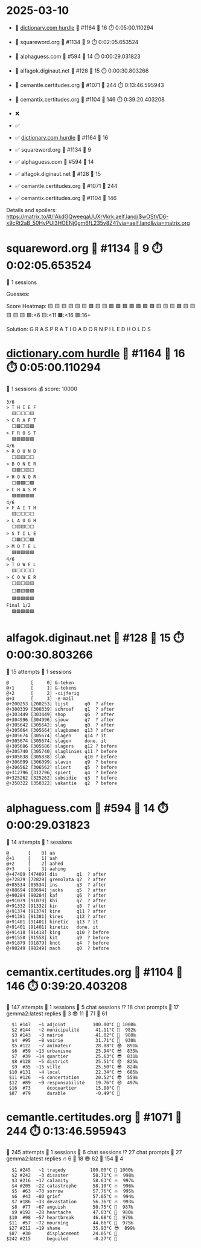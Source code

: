 # 2025-03-10

- 🔗 [dictionary.com hurdle](https://play.dictionary.com/games/todays-hurdle) 🧩 #1164 🥳 16 ⏱️ 0:05:00.110294
- 🔗 squareword.org 🧩 #1134 🥳 9 ⏱️ 0:02:05.653524
- 🔗 alphaguess.com 🧩 #594 🥳 14 ⏱️ 0:00:29.031823
- 🔗 alfagok.diginaut.net 🧩 #128 🥳 15 ⏱️ 0:00:30.803266
- 🔗 cemantle.certitudes.org 🧩 #1071 🥳 244 ⏱️ 0:13:46.595943
- 🔗 cemantix.certitudes.org 🧩 #1104 🥳 146 ⏱️ 0:39:20.403208

- ❌
- ✅

- ✅ [dictionary.com hurdle](https://play.dictionary.com/games/todays-hurdle) 🧩 #1164 🥳 16
- ✅ squareword.org 🧩 #1134 🥳 9
- ✅ alphaguess.com 🧩 #594 🥳 14
- ✅ alfagok.diginaut.net 🧩 #128 🥳 15
- ✅ cemantle.certitudes.org 🧩 #1071 🥳 244
- ✅ cemantix.certitudes.org 🧩 #1104 🥳 146

Details and spoilers: https://matrix.to/#/!AkdGQweeqaUUXrVkrk:aelf.land/$wOStVD6-x9cRt2aB_50HyPUl3HOENj0gm6fL235v8Z4?via=aelf.land&via=matrix.org

# squareword.org 🧩 #1134 🥳 9 ⏱️ 0:02:05.653524

📜 1 sessions

Guesses:

Score Heatmap:
    🟨 🟨 🟨 🟨 🟨
    🟨 🟩 🟨 🟨 🟩
    🟩 🟩 🟩 🟩 🟩
    🟩 🟨 🟨 🟨 🟩
    🟨 🟨 🟨 🟨 🟨
    🟩:<6 🟨:<11 🟧:<16 🟥:16+

Solution:
    G R A S P
    R A T I O
    A D O R N
    P I L E D
    H O L D S

# [dictionary.com hurdle](https://play.dictionary.com/games/todays-hurdle) 🧩 #1164 🥳 16 ⏱️ 0:05:00.110294

📜 1 sessions
💰 score: 10000

    3/6
    > T H I E F
      🟨⬜⬜⬜🟨
    > C R A F T
      ⬜🟩⬜🟨🟩
    > F R O S T
      🟩🟩🟩🟩🟩
    4/6
    > R O U N D
      ⬜🟨🟨⬜⬜
    > B O N E R
      🟨🟩⬜🟨⬜
    > H O N O R
      ⬜🟩🟩⬜🟩
    > C H A S M
      🟩🟩🟩🟩🟩
    4/6
    > F A I T H
      🟨⬜⬜⬜⬜
    > L A U G H
      ⬜🟨🟨⬜⬜
    > S T I L E
      ⬜🟩⬜⬜🟩
    > M O T E L
      🟩🟩🟩🟩🟩
    4/6
    > T O W E L
      🟨⬜⬜⬜⬜
    > C O W E R
      ⬜🟨⬜🟨🟨
      ⬜🟩🟨🟩🟩
      🟩🟩🟩🟩🟩
    Final 1/2
      🟩🟩🟩🟩🟩

# alfagok.diginaut.net 🧩 #128 🥳 15 ⏱️ 0:00:30.803266

🤔 15 attempts
📜 1 sessions

    @        [     0] &-teken    
    @+1      [     1] &-tekens   
    @+2      [     2] -cijferig  
    @+3      [     3] -e-mail    
    @+200253 [200253] lijst      q0  ? after
    @+300339 [300339] schroef    q1  ? after
    @+303449 [303449] shop       q6  ? after
    @+304996 [304996] sjouw      q7  ? after
    @+305642 [305642] slag       q8  ? after
    @+305664 [305664] slagbomen  q13 ? after
    @+305674 [305674] slagen     q14 ? it
    @+305674 [305674] slagen     done. it
    @+305686 [305686] slagers    q12 ? before
    @+305740 [305740] slaglinies q11 ? before
    @+305838 [305838] slak       q10 ? before
    @+306099 [306099] slavin     q9  ? before
    @+306562 [306562] sliert     q5  ? before
    @+312796 [312796] spiert     q4  ? before
    @+325262 [325262] subsidie   q3  ? before
    @+350322 [350322] vakantie   q2  ? before

# alphaguess.com 🧩 #594 🥳 14 ⏱️ 0:00:29.031823

🤔 14 attempts
📜 1 sessions

    @       [    0] aa        
    @+1     [    1] aah       
    @+2     [    2] aahed     
    @+3     [    3] aahing    
    @+47409 [47409] dis       q1  ? after
    @+72829 [72829] gremolata q2  ? after
    @+85534 [85534] ins       q3  ? after
    @+88694 [88694] jacks     q5  ? after
    @+90284 [90284] kaf       q6  ? after
    @+91079 [91079] khi       q7  ? after
    @+91332 [91332] kin       q8  ? after
    @+91374 [91374] kine      q11 ? after
    @+91381 [91381] kines     q12 ? after
    @+91401 [91401] kinetic   q13 ? it
    @+91401 [91401] kinetic   done. it
    @+91418 [91418] king      q10 ? before
    @+91558 [91558] kit       q9  ? before
    @+91879 [91879] knot      q4  ? before
    @+98249 [98249] mach      q0  ? before

# cemantix.certitudes.org 🧩 #1104 🥳 146 ⏱️ 0:39:20.403208

🤔 147 attempts
📜 1 sessions
🫧 5 chat sessions
⁉️ 18 chat prompts
🤖 17 gemma2:latest replies
🥵  3 😎 11 🥶 71 🧊 61

      $1 #147   ~1 adjoint          100.00°C 🥳 1000‰
      $2 #144   ~2 municipalité      41.11°C 🥵  982‰
      $3 #143   ~3 mairie            41.02°C 🥵  980‰
      $4  #95   ~8 voirie            31.71°C 🥵  930‰
      $5 #122   ~7 animateur         28.88°C 😎  891‰
      $6  #59  ~13 urbanisme         25.94°C 😎  835‰
      $7  #39  ~14 quartier          25.63°C 😎  831‰
      $8 #128   ~5 district          25.51°C 😎  825‰
      $9  #35  ~15 ville             25.50°C 😎  824‰
     $10 #131   ~4 local             22.34°C 😎  685‰
     $11 #126   ~6 concertation      20.52°C 😎  559‰
     $12  #89   ~9 responsabilité    19.76°C 😎  497‰
     $16  #73      écoquartier       15.88°C 🥶
     $87  #79      durable           -0.49°C 🧊

# cemantle.certitudes.org 🧩 #1071 🥳 244 ⏱️ 0:13:46.595943

🤔 245 attempts
📜 1 sessions
🫧 6 chat sessions
⁉️ 27 chat prompts
🤖 27 gemma2:latest replies
🔥   6 🥵  18 😎  62 🥶 154 🧊   4

      $1 #245   ~1 tragedy         100.00°C 🥳 1000‰
      $2 #242   ~3 disaster         58.71°C 🔥  998‰
      $3 #216  ~17 calamity         58.63°C 🔥  997‰
      $4 #205  ~22 catastrophe      58.10°C 🔥  996‰
      $5  #63  ~70 sorrow           57.76°C 🔥  995‰
      $6  #43  ~80 grief            57.05°C 🔥  994‰
      $7 #186  ~33 devastation      56.36°C 🔥  993‰
      $8  #77  ~67 anguish          50.75°C 🥵  987‰
      $9 #192  ~28 heartache        47.03°C 🥵  980‰
     $10  #98  ~57 heartbreak       46.68°C 🥵  979‰
     $11  #57  ~72 mourning         44.66°C 🥵  975‰
     $27 #212  ~19 shame            35.93°C 😎  899‰
     $87  #30      displacement     24.05°C 🥶
    $242 #215      beguiled         -0.27°C 🧊
